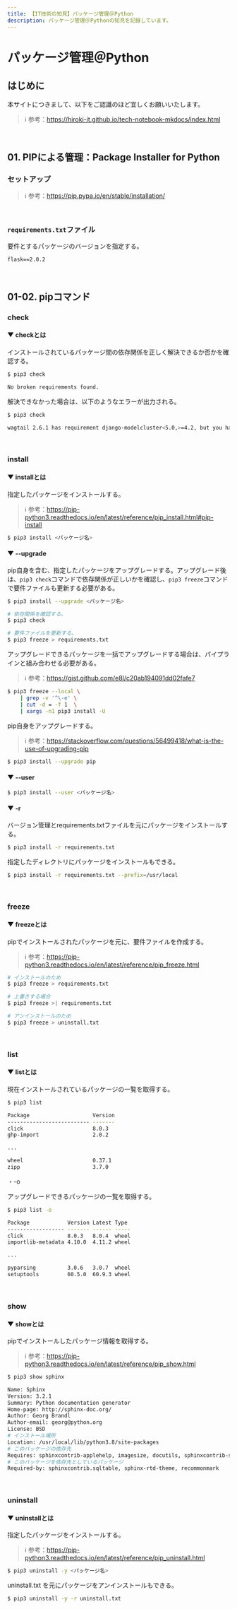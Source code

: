 ```yaml
---
title: 【IT技術の知見】パッケージ管理＠Python
description: パッケージ管理＠Pythonの知見を記録しています。
---
```


# パッケージ管理＠Python

## はじめに

本サイトにつきまして、以下をご認識のほど宜しくお願いいたします。

> ℹ️ 参考：https://hiroki-it.github.io/tech-notebook-mkdocs/index.html

<br>

## 01. PIPによる管理：Package Installer for Python

### セットアップ

> ℹ️ 参考：https://pip.pypa.io/en/stable/installation/

<br>

### ```requirements.txt```ファイル

要件とするパッケージのバージョンを指定する。

```
flask==2.0.2
```

<br>

## 01-02. pipコマンド

### check

#### ▼ checkとは

インストールされているパッケージ間の依存関係を正しく解決できるか否かを確認する。

```bash
$ pip3 check

No broken requirements found.
```

解決できなかった場合は、以下のようなエラーが出力される。

```bash
$ pip3 check

wagtail 2.6.1 has requirement django-modelcluster<5.0,>=4.2, but you have django-modelcluster 5.0.
```

<br>

### install

#### ▼ installとは

指定したパッケージをインストールする。

> ℹ️ 参考：https://pip-python3.readthedocs.io/en/latest/reference/pip_install.html#pip-install

```bash
$ pip3 install <パッケージ名>
```

#### ▼ --upgrade

pip自身を含む、指定したパッケージをアップグレードする。アップグレード後は、```pip3 check```コマンドで依存関係が正しいかを確認し、```pip3 freeze```コマンドで要件ファイルも更新する必要がある。

```bash
$ pip3 install --upgrade <パッケージ名>

# 依存関係を確認する。
$ pip3 check

# 要件ファイルを更新する。
$ pip3 freeze > requirements.txt
```

アップグレードできるパッケージを一括でアップグレードする場合は、パイプラインと組み合わせる必要がある。

> ℹ️ 参考：https://gist.github.com/e8l/c20ab194091dd02fafe7

```bash
$ pip3 freeze --local \
    | grep -v '^\-e' \
    | cut -d = -f 1  \
    | xargs -n1 pip3 install -U
```

pip自身をアップグレードする。

> ℹ️ 参考：https://stackoverflow.com/questions/56499418/what-is-the-use-of-upgrading-pip

```bash
$ pip3 install --upgrade pip
```

#### ▼ --user

```bash
$ pip3 install --user <パッケージ名>
```

#### ▼ -r

バージョン管理とrequirements.txtファイルを元にパッケージをインストールする。

```bash
$ pip3 install -r requirements.txt
```
指定したディレクトリにパッケージをインストールもできる。

```bash
$ pip3 install -r requirements.txt --prefix=/usr/local
```

<br>

### freeze

#### ▼ freezeとは

pipでインストールされたパッケージを元に、要件ファイルを作成する。

> ℹ️ 参考：https://pip-python3.readthedocs.io/en/latest/reference/pip_freeze.html

```bash
# インストールのため
$ pip3 freeze > requirements.txt

# 上書きする場合
$ pip3 freeze >| requirements.txt
```

```bash
# アンインストールのため
$ pip3 freeze > uninstall.txt
```

<br>

### list

#### ▼ listとは

現在インストールされているパッケージの一覧を取得する。

```bash
$ pip3 list

Package                    Version
-------------------------- -------
click                      8.0.3
ghp-import                 2.0.2

...

wheel                      0.37.1
zipp                       3.7.0
```

・-o

アップグレードできるパッケージの一覧を取得する。

```bash
$ pip3 list -o

Package            Version Latest Type
------------------ ------- ------ -----
click              8.0.3   8.0.4  wheel
importlib-metadata 4.10.0  4.11.2 wheel

...

pyparsing          3.0.6   3.0.7  wheel
setuptools         60.5.0  60.9.3 wheel
```

<br>

### show

#### ▼ showとは

pipでインストールしたパッケージ情報を取得する。

> ℹ️ 参考：https://pip-python3.readthedocs.io/en/latest/reference/pip_show.html

```bash
$ pip3 show sphinx

Name: Sphinx
Version: 3.2.1
Summary: Python documentation generator
Home-page: http://sphinx-doc.org/
Author: Georg Brandl
Author-email: georg@python.org
License: BSD
# インストール場所
Location: /usr/local/lib/python3.8/site-packages
# このパッケージの依存先
Requires: sphinxcontrib-applehelp, imagesize, docutils, sphinxcontrib-serializinghtml, snowballstemmer, sphinxcontrib-htmlhelp, sphinxcontrib-devhelp, sphinxcontrib-jsmath, setuptools, packaging, Pygments, babel, alabaster, sphinxcontrib-qthelp, requests, Jinja2
# このパッケージを依存先としているパッケージ
Required-by: sphinxcontrib.sqltable, sphinx-rtd-theme, recommonmark
```

<br>

### uninstall

#### ▼ uninstallとは

指定したパッケージをインストールする。

> ℹ️ 参考：https://pip-python3.readthedocs.io/en/latest/reference/pip_uninstall.html

```bash
$ pip3 uninstall -y <パッケージ名>
```

uninstall.txt を元にパッケージをアンインストールもできる。

```bash
$ pip3 uninstall -y -r uninstall.txt
```

<br>
